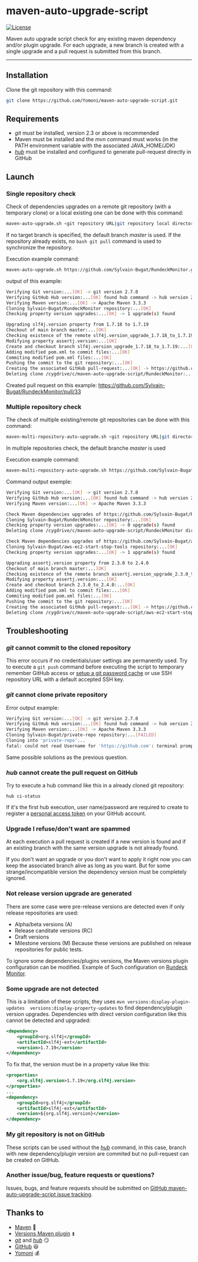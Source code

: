 # maven-auto-upgrade-script

[![License](https://img.shields.io/github/license/Yomoni/maven-auto-upgrade-script.svg)](https://github.com/Yomoni/maven-auto-upgrade-script/blob/master/LICENSE)

Maven auto upgrade script check for any existing maven dependency and/or plugin upgrade. For each upgrade, a new branch is created with a single upgrade and a pull request is submitted from this branch.

***

## Installation

Clone the git repository with this command:
```bash
git clone https://github.com/Yomoni/maven-auto-upgrade-script.git
```

## Requirements

* _git_ must be installed, version 2.3 or above is recommended
* Maven must be installed and the _mvn_ command must works (in the PATH environment variable with the associated JAVA_HOME/JDK)
* [_hub_](https://hub.github.com/) must be installed and configured to generate pull-request directly in GitHub

## Launch

### Single repository check

Check of dependencies upgrades on a remote git repository (with a temporary clone) or a local existing one can be done with this command:
```bash
maven-auto-upgrade.sh <git repository URL|git repository local directory> [<target branch>]
```
If no target branch is specified, the default branch _master_ is used. If the repository already exists, no ```bash git pull``` command is used to synchronize the repository.

Execution example command:
```bash
maven-auto-upgrade.sh https://github.com/Sylvain-Bugat/RundeckMonitor.git
```
output of this example:
```bash
Verifying Git version:...[OK] -> git version 2.7.0
Verifying GitHub Hub version:...[OK] found hub command -> hub version 2.2.2
Verifying Maven version:...[OK] -> Apache Maven 3.3.3
Cloning Sylvain-Bugat/RundeckMonitor repository:...[OK]
Checking property version upgrades:...[OK] -> 1 upgrade(s) found

Upgrading slf4j.version property from 1.7.18 to 1.7.19
Checkout of main branch master:...[OK]
Checking existence of the remote slf4j.version_upgrade_1.7.18_to_1.7.19:...[OK]
Modifying property assertj.version:...[OK]
Create and checkout branch slf4j.version_upgrade_1.7.18_to_1.7.19:...[OK]
Adding modified pom.xml to commit files:...[OK]
Commiting modified pom.xml files:...[OK]
Pushing the commit to the git repository:...[OK]
Creating the associated GitHub pull-request:...[OK] -> https://github.com/Sylvain-Bugat/RundeckMonitor/pull/33
Deleting clone /cygdrive/c/maven-auto-upgrade-script/RundeckMonitor:...[OK]

```

Created pull request on this example: https://github.com/Sylvain-Bugat/RundeckMonitor/pull/33

### Multiple repository check

The check of multiple existing/remote git repositories can be done with this command:
```bash
maven-multi-repository-auto-upgrade.sh <git repository URL|git directory> [<git repository URL|git directory>] [...]
```

In multiple repositories check, the default branche _master_ is used

Execution example command:
```bash
maven-multi-repository-auto-upgrade.sh https://github.com/Sylvain-Bugat/RundeckMonitor.git https://github.com/Sylvain-Bugat/aws-ec2-start-stop-tools.git
```

Command output exemple:
```bash
Verifying Git version:...[OK] -> git version 2.7.0
Verifying GitHub Hub version:...[OK] found hub command -> hub version 2.2.2
Verifying Maven version:...[OK] -> Apache Maven 3.3.3

Check Maven dependencies upgrades of https://github.com/Sylvain-Bugat/RundeckMonitor.git repository
Cloning Sylvain-Bugat/RundeckMonitor repository:...[OK]
Checking property version upgrades:...[OK] -> 0 upgrade(s) found
Deleting clone /cygdrive/c/maven-auto-upgrade-script/RundeckMonitor directory:...[OK]

Check Maven dependencies upgrades of https://github.com/Sylvain-Bugat/aws-ec2-start-stop-tools.git repository
Cloning Sylvain-Bugat/aws-ec2-start-stop-tools repository:...[OK]
Checking property version upgrades:...[OK] -> 1 upgrade(s) found

Upgrading assertj.version property from 2.3.0 to 2.4.0
Checkout of main branch master:...[OK]
Checking existence of the remote branch assertj.version_upgrade_2.3.0_to_2.4.0:...[OK]
Modifying property assertj.version:...[OK]
Create and checkout branch 2.3.0_to_2.4.0:...[OK]
Adding modified pom.xml to commit files:...[OK]
Commiting modified pom.xml files:...[OK]
Pushing the commit to the git repository:...[OK]
Creating the associated GitHub pull-request:...[OK] -> https://github.com/Sylvain-Bugat/aws-ec2-start-stop-tools/pull/52
Deleting clone /cygdrive/c/maven-auto-upgrade-script/aws-ec2-start-stop-tools directory:...[OK]
```

## Troubleshooting

### _git_ cannot commit to the cloned repository

This error occurs if no credentials/user settings are permanently used. Try to execute a ```git push``` command before executing the script to temporary remember GitHub access or [setup a git password cache](https://help.github.com/articles/caching-your-github-password-in-git/) or use SSH repository URL with a default accepted SSH key. 

### _git_ cannot clone private repository

Error output example:
```bash
Verifying Git version:...[OK] -> git version 2.7.0
Verifying GitHub Hub version:...[OK] found hub command -> hub version 2.2.2
Verifying Maven version:...[OK] -> Apache Maven 3.3.3
Cloning Sylvain-Bugat/private-repo repository:...[FAILED]
Cloning into 'private-repo'...
fatal: could not read Username for 'https://github.com': terminal prompts disabled
```
Same possible solutions as the previous question.

### _hub_ cannot create the pull request on GitHub

Try to execute a hub command like this in a already cloned git repository:
```
hub ci-status
```
If it's the first hub execution, user name/password are required to create to register a [personal access token](https://github.com/settings/tokens) on your GitHub account.

### Upgrade I refuse/don't want are spammed

At each execution a pull request is created if a new version is found and if an existing branch with the same version upgrade is not already found.

If you don't want an upgrade or you don't want to apply it right now you can keep the associated branch alive as long as you want. But for some strange/incompatible version the dependency version must be completely ignored.

### Not release version upgrade are generated

There are some case were pre-release versions are detected even if only release repositories are used:
* Alpha/beta versions (A)
* Release canditate versions (RC)
* Draft versions
* Milestone versions (M)
Because these versions are published on release repositories for public tests.
 
To ignore some dependencies/plugins versions, the Maven versions plugin configuration can be modified. Example of Such configuration  on [Rundeck Monitor](https://github.com/Sylvain-Bugat/RundeckMonitor/blob/master/dependencies-check-rules.xml).

### Some upgrade are not detected

This is a limitation of these scripts, they uses ```mvn versions:display-plugin-updates  versions:display-property-updates``` to find dependency/plugin version upgrades. Dependencies with direct version configuration like this cannot be detected and upgraded:
```xml
<dependency>
	<groupId>org.slf4j</groupId>
	<artifactId>slf4j-ext</artifactId>
	<version>1.7.19</version>
</dependency>
```

To fix that, the version must be in a property value like this:
```xml
<properties>
	<org.slf4j.version>1.7.19</org.slf4j.version>
</properties>
...
<dependency>
	<groupId>org.slf4j</groupId>
	<artifactId>slf4j-ext</artifactId>
	<version>${org.slf4j.version}</version>
</dependency>
```

### My git repository is not on GitHub

These scripts can be used without the [_hub_](https://hub.github.com/) command, in this case, branch with new dependency/plugin version are commited but no pull-request can be created on GitHub.

### Another issue/bug, feature requests or questions?

Issues, bugs, and feature requests should be submitted on [GitHub maven-auto-upgrade-script issue tracking](https://github.com/Yomoni/maven-auto-upgrade-script/issues).

## Thanks to

* [Maven](https://maven.apache.org/) :construction_worker:
* [Versions Maven plugin](http://www.mojohaus.org/versions-maven-plugin/) :arrow_double_up:
* [_git_](https://git-scm.com/) and [_hub_](https://hub.github.com/) :smirk:
* [GitHub](https://github.com/) :laughing:
* [Yomoni](https://www.yomoni.fr/?parrain=SYLVAIN01) :moneybag:
